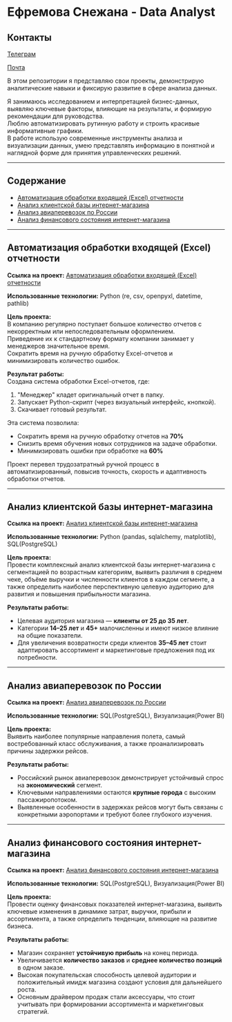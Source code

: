 # Ефремова Снежана - Data Analyst

## Контакты
[Телеграм](https://t.me/snowflake_1234)

[Почта](snezhana.efremova.98@gmail.com)

В этом репозитории я представляю свои проекты, демонстрирую аналитические навыки и фиксирую развитие в сфере анализа данных.

Я занимаюсь исследованием и интерпретацией бизнес-данных, выявляю ключевые факторы, влияющие на результаты, и формирую рекомендации для руководства.  
Люблю автоматизировать рутинную работу и строить красивые информативные графики.  
В работе использую современные инструменты анализа и визуализации данных, умею представлять информацию в понятной и наглядной форме для принятия управленческих решений.

---

## Содержание
- [Автоматизация обработки входящей (Excel) отчетности](#автоматизация-обработки-входящей-excel-отчетности)  
- [Анализ клиентской базы интернет-магазина](#анализ-клиентской-базы-интернет-магазина)  
- [Анализ авиаперевозок по России](#анализ-авиаперевозок-по-россии)  
- [Анализ финансового состояния интернет-магазина](#анализ-финансового-состояния-интернет-магазина)

---

## Автоматизация обработки входящей (Excel) отчетности
**Ссылка на проект:** 
[Автоматизация обработки входящей (Excel) отчетности](https://github.com/cnegaa/edit_reports_xlsx) 

**Использованные технологии:** Python (re, csv, openpyxl, datetime, pathlib)  

**Цель проекта:**  
В компанию регулярно поступает большое количество отчетов с некорректным или непоследовательным оформлением.  
Приведение их к стандартному формату компании занимает у менеджеров значительное время.  
Сократить время на ручную обработку Excel-отчетов и минимизировать количество ошибок.

**Результат работы:**  
Создана система обработки Excel-отчетов, где:  
1. "Менеджер" кладет оригинальный отчет в папку.  
2. Запускает Python-скрипт (через визуальный интерфейс, кнопкой).  
3. Скачивает готовый результат.  

Эта система позволила:  
- Сократить время на ручную обработку отчетов на **70%**
- Снизить время обучения новых сотрудников на задаче обработки.  
- Минимизировать ошибки при обработке на **60%**

Проект перевел трудозатратный ручной процесс в автоматизированный, повысив точность, скорость и адаптивность обработки отчетов.

---

## Анализ клиентской базы интернет-магазина
**Ссылка на проект:** 
[Анализ клиентской базы интернет-магазина](https://github.com/cnegaa/analysis_cosmetics_shop)

**Использованные технологии:** Python (pandas, sqlalchemy, matplotlib), SQL(PostgreSQL)

**Цель проекта:**  
Провести комплексный анализ клиентской базы интернет-магазина с сегментацией по возрастным категориям, выявить различия в среднем чеке, объёме выручки и численности клиентов в каждом сегменте, а также определить наиболее перспективную целевую аудиторию для развития и повышения прибыльности магазина.

**Результаты работы:**  
- Целевая аудитория магазина — **клиенты от 25 до 35 лет**.  
- Категории **14–25 лет** и **45+** малочисленны и имеют низкое влияние на общие показатели.  
- Для увеличения возвратности среди клиентов **35–45 лет** стоит адаптировать ассортимент и маркетинговые предложения под их потребности.

---

## Анализ авиаперевозок по России
**Ссылка на проект:** 
[Анализ авиаперевозок по России](https://github.com/cnegaa/transportation)

**Использованные технологии:** SQL(PostgreSQL), Визуализация(Power BI)  

**Цель проекта:**  
Выявить наиболее популярные направления полета, самый востребованный класс обслуживания, а также проанализировать причины задержки рейсов.

**Результаты работы:**  
- Российский рынок авиаперевозок демонстрирует устойчивый спрос на **экономический** сегмент.  
- Ключевыми направлениями остаются **крупные города** с высоким пассажиропотоком.  
- Выявленные особенности в задержках рейсов могут быть связаны с конкретными аэропортами и требуют более глубокого изучения.

---

## Анализ финансового состояния интернет-магазина
**Ссылка на проект:** 
[Анализ финансового состояния интернет-магазина](https://github.com/cnegaa/shop_db)

**Использованные технологии:** SQL(PostgreSQL), Визуализация(Power BI)   

**Цель проекта:**  
Провести оценку финансовых показателей интернет-магазина, выявить ключевые изменения в динамике затрат, выручки, прибыли и ассортимента, а также определить тенденции, влияющие на развитие бизнеса.

**Результаты работы:**  
- Магазин сохраняет **устойчивую прибыль** на конец периода.  
- Увеличивается **количество заказов** и **среднее количество позиций** в одном заказе.  
- Высокая покупательская способность целевой аудитории и положительный имидж магазина создают условия для дальнейшего роста.  
- Основным драйвером продаж стали аксессуары, что стоит учитывать при формировании ассортимента и маркетинговых стратегий.
